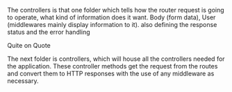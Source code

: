 The controllers is that one folder which tells how the router request is going to operate, what kind of information does it want. Body (form data), User (middlewares mainly display information to it). also defining the response status and the error handling

Quite on Quote

The next folder is controllers, which will house all the controllers needed for the application. These controller methods get the request from the routes and convert them to HTTP responses with the use of any middleware as necessary.